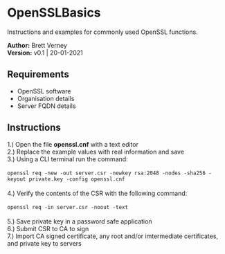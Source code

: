 # OpenSSLBasics
Instructions and examples for commonly used OpenSSL functions.

**Author:** Brett Verney</br>
**Version:** v0.1 | 20-01-2021

## Requirements

- OpenSSL software
- Organisation details
- Server FQDN details

## Instructions

1.) Open the file **openssl.cnf** with a text editor</br>
2.) Replace the example values with real information and save</br>
3.) Using a CLI terminal run the command:</br></br>
```openssl req -new -out server.csr -newkey rsa:2048 -nodes -sha256 -keyout private.key -config openssl.cnf```</br></br>
4.) Verify the contents of the CSR with the following command:</br></br>
```openssl req -in server.csr -noout -text```</br></br>
5.) Save private key in a password safe application</br>
6.) Submit CSR to CA to sign</br>
7.) Import CA signed certificate, any root and/or imtermediate certificates, and private key to servers</br>

